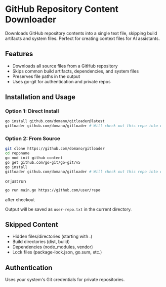 # GitHub Repository Content Downloader

Downloads GitHub repository contents into a single text file, skipping build artifacts and system files. Perfect for creating context files for AI assistants.

## Features

- Downloads all source files from a GitHub repository
- Skips common build artifacts, dependencies, and system files
- Preserves file paths in the output
- Uses go-git for authentication and private repos

## Installation and Usage

### Option 1: Direct Install

```bash
go install github.com/domano/gitloader@latest
gitloader github.com/domano/gitloader # Will check out this repo into one file
```

### Option 2: From Source

```bash
git clone https://github.com/domano/gitloader
cd reponame
go mod init github-content
go get github.com/go-git/go-git/v5
go install
gitloader github.com/domano/gitloader # Will check out this repo into one file
```

or just run

```bash
go run main.go https://github.com/user/repo
```
after checkout


Output will be saved as `user-repo.txt` in the current directory.

## Skipped Content

- Hidden files/directories (starting with .)
- Build directories (dist, build)
- Dependencies (node_modules, vendor)
- Lock files (package-lock.json, go.sum, etc.)

## Authentication

Uses your system's Git credentials for private repositories.
